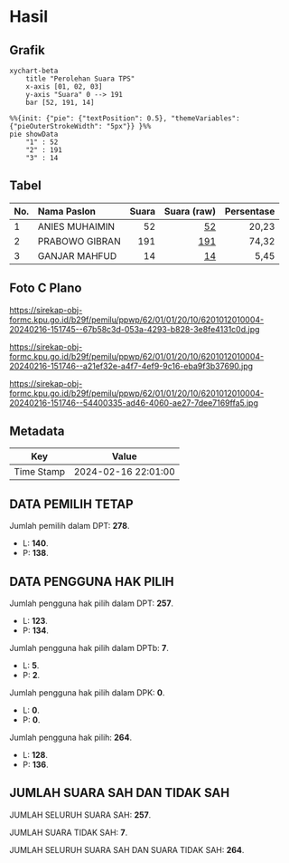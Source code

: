 # Hasil

## Grafik

```mermaid
xychart-beta
    title "Perolehan Suara TPS"
    x-axis [01, 02, 03]
    y-axis "Suara" 0 --> 191
    bar [52, 191, 14]
```

```mermaid
%%{init: {"pie": {"textPosition": 0.5}, "themeVariables": {"pieOuterStrokeWidth": "5px"}} }%%
pie showData
    "1" : 52
    "2" : 191
    "3" : 14
```

## Tabel

| No. | Nama Paslon    | Suara | Suara (raw) | Persentase |
|:--- |:-------------- | -----:| -----------:| ----------:|
| 1   | ANIES MUHAIMIN | 52    | [52][p-1]   | 20,23      |
| 2   | PRABOWO GIBRAN | 191   | [191][p-2]  | 74,32      |
| 3   | GANJAR MAHFUD  | 14    | [14][p-3]   | 5,45       |


[p-1]: https://github.com/gigit-pemilu/pemilu-2024-62-kalimantan-tengah/blob/main/pilpres/hitung-suara/sub/62-kalimantan-tengah/sub/01-kotawaringin-barat/sub/01-kumai/sub/2010-sungai-tendang/sub/004-tps/sub/paslon-1.txt
[p-2]: https://github.com/gigit-pemilu/pemilu-2024-62-kalimantan-tengah/blob/main/pilpres/hitung-suara/sub/62-kalimantan-tengah/sub/01-kotawaringin-barat/sub/01-kumai/sub/2010-sungai-tendang/sub/004-tps/sub/paslon-2.txt
[p-3]: https://github.com/gigit-pemilu/pemilu-2024-62-kalimantan-tengah/blob/main/pilpres/hitung-suara/sub/62-kalimantan-tengah/sub/01-kotawaringin-barat/sub/01-kumai/sub/2010-sungai-tendang/sub/004-tps/sub/paslon-3.txt

## Foto C Plano

https://sirekap-obj-formc.kpu.go.id/b29f/pemilu/ppwp/62/01/01/20/10/6201012010004-20240216-151745--67b58c3d-053a-4293-b828-3e8fe4131c0d.jpg

https://sirekap-obj-formc.kpu.go.id/b29f/pemilu/ppwp/62/01/01/20/10/6201012010004-20240216-151746--a21ef32e-a4f7-4ef9-9c16-eba9f3b37690.jpg

https://sirekap-obj-formc.kpu.go.id/b29f/pemilu/ppwp/62/01/01/20/10/6201012010004-20240216-151746--54400335-ad46-4060-ae27-7dee7169ffa5.jpg


## Metadata

| Key        | Value               |
| ---------- | ------------------- |
| Time Stamp | 2024-02-16 22:01:00 |


## DATA PEMILIH TETAP

Jumlah pemilih dalam DPT: **278**.
 * L: **140**.
 * P: **138**.

## DATA PENGGUNA HAK PILIH

Jumlah pengguna hak pilih dalam DPT: **257**.
 * L: **123**.
 * P: **134**.

Jumlah pengguna hak pilih dalam DPTb: **7**.
 * L: **5**.
 * P: **2**.

Jumlah pengguna hak pilih dalam DPK: **0**.
 * L: **0**.
 * P: **0**.

Jumlah pengguna hak pilih: **264**.
 * L: **128**.
 * P: **136**.

## JUMLAH SUARA SAH DAN TIDAK SAH

JUMLAH SELURUH SUARA SAH: **257**.

JUMLAH SUARA TIDAK SAH: **7**.

JUMLAH SELURUH SUARA SAH DAN SUARA TIDAK SAH: **264**.


